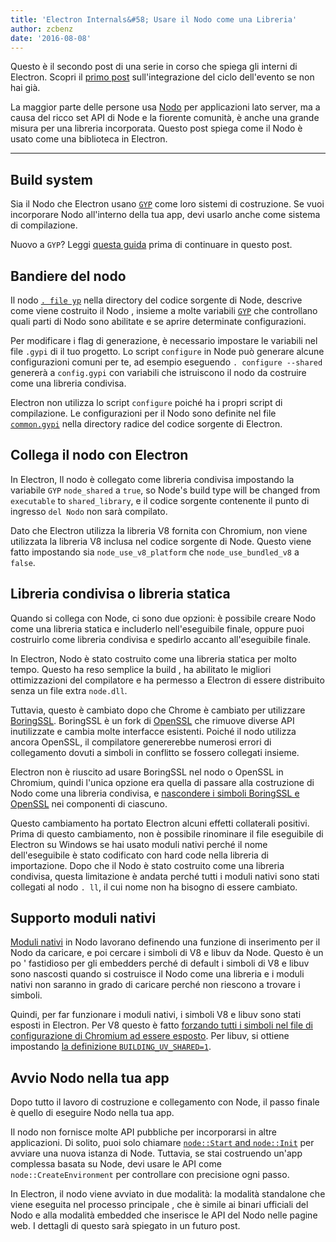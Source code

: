 ```yaml
---
title: 'Electron Internals&#58; Usare il Nodo come una Libreria'
author: zcbenz
date: '2016-08-08'
---
```


Questo è il secondo post di una serie in corso che spiega gli interni di Electron. Scopri il [primo post](https://electronjs.org/blog/2016/07/28/electron-internals-node-integration) sull'integrazione del ciclo dell'evento se non hai già.

La maggior parte delle persone usa [Nodo](https://nodejs.org) per applicazioni lato server, ma a causa del ricco set API di Node e la fiorente comunità, è anche una grande misura per una libreria incorporata. Questo post spiega come il Nodo è usato come una biblioteca in Electron.

---

## Build system

Sia il Nodo che Electron usano [`GYP`](https://gyp.gsrc.io) come loro sistemi di costruzione. Se vuoi incorporare Nodo all'interno della tua app, devi usarlo anche come sistema di compilazione.

Nuovo a `GYP`? Leggi [questa guida](https://gyp.gsrc.io/docs/UserDocumentation.md) prima di continuare in questo post.

## Bandiere del nodo

Il nodo [`. file yp`](https://github.com/nodejs/node/blob/v6.3.1/node.gyp) nella directory del codice sorgente di Node, descrive come viene costruito il Nodo , insieme a molte variabili [`GYP`](https://gyp.gsrc.io) che controllano quali parti di Nodo sono abilitate e se aprire determinate configurazioni.

Per modificare i flag di generazione, è necessario impostare le variabili nel file `.gypi` di il tuo progetto. Lo script `configure` in Node può generare alcune configurazioni comuni per te, ad esempio eseguendo `. configure --shared` genererà a `config.gypi` con variabili che istruiscono il nodo da costruire come una libreria condivisa.

Electron non utilizza lo script `configure` poiché ha i propri script di compilazione. Le configurazioni per il Nodo sono definite nel file [`common.gypi`](https://github.com/electron/electron/blob/master/common.gypi) nella directory radice del codice sorgente di Electron.

## Collega il nodo con Electron

In Electron, Il nodo è collegato come libreria condivisa impostando la variabile `GYP` `node_shared` a `true`, so Node's build type will be changed from `executable` to `shared_library`, e il codice sorgente contenente il punto di ingresso `del Nodo` non sarà compilato.

Dato che Electron utilizza la libreria V8 fornita con Chromium, non viene utilizzata la libreria V8 inclusa nel codice sorgente di Node. Questo viene fatto impostando sia `node_use_v8_platform` che `node_use_bundled_v8` a `false`.

## Libreria condivisa o libreria statica

Quando si collega con Node, ci sono due opzioni: è possibile creare Nodo come una libreria statica e includerlo nell'eseguibile finale, oppure puoi costruirlo come libreria condivisa e spedirlo accanto all'eseguibile finale.

In Electron, Nodo è stato costruito come una libreria statica per molto tempo. Questo ha reso semplice la build , ha abilitato le migliori ottimizzazioni del compilatore e ha permesso a Electron di essere distribuito senza un file extra `node.dll`.

Tuttavia, questo è cambiato dopo che Chrome è cambiato per utilizzare [BoringSSL](https://boringssl.googlesource.com/boringssl). BoringSSL è un fork di [OpenSSL](https://www.openssl.org) che rimuove diverse API inutilizzate e cambia molte interfacce esistenti. Poiché il nodo utilizza ancora OpenSSL, il compilatore genererebbe numerosi errori di collegamento dovuti a simboli in conflitto se fossero collegati insieme.

Electron non è riuscito ad usare BoringSSL nel nodo o OpenSSL in Chromium, quindi l'unica opzione era quella di passare alla costruzione di Nodo come una libreria condivisa, e [nascondere i simboli BoringSSL e OpenSSL](https://github.com/electron/electron/blob/v1.3.2/common.gypi#L209-L218) nei componenti di ciascuno.

Questo cambiamento ha portato Electron alcuni effetti collaterali positivi. Prima di questo cambiamento, non è possibile rinominare il file eseguibile di Electron su Windows se hai usato moduli nativi perché il nome dell'eseguibile è stato codificato con hard code nella libreria di importazione. Dopo che il Nodo è stato costruito come una libreria condivisa, questa limitazione è andata perché tutti i moduli nativi sono stati collegati al nodo `. ll`, il cui nome non ha bisogno di essere cambiato.

## Supporto moduli nativi

[Moduli nativi](https://nodejs.org/api/addons.html) in Nodo lavorano definendo una funzione di inserimento per il Nodo da caricare, e poi cercare i simboli di V8 e libuv da Node. Questo è un po ' fastidioso per gli embedders perché di default i simboli di V8 e libuv sono nascosti quando si costruisce il Nodo come una libreria e i moduli nativi non saranno in grado di caricare perché non riescono a trovare i simboli.

Quindi, per far funzionare i moduli nativi, i simboli V8 e libuv sono stati esposti in Electron. Per V8 questo è fatto [forzando tutti i simboli nel file di configurazione di Chromium ad essere esposto](https://github.com/electron/libchromiumcontent/blob/v51.0.2704.61/chromiumcontent/chromiumcontent.gypi#L104-L122). Per libuv, si ottiene impostando [la definizione `BUILDING_UV_SHARED=1`](https://github.com/electron/electron/blob/v1.3.2/common.gypi#L219-L228).

## Avvio Nodo nella tua app

Dopo tutto il lavoro di costruzione e collegamento con Node, il passo finale è quello di eseguire Nodo nella tua app.

Il nodo non fornisce molte API pubbliche per incorporarsi in altre applicazioni. Di solito, puoi solo chiamare [`node::Start` and `node::Init`](https://github.com/nodejs/node/blob/v6.3.1/src/node.h#L187-L191) per avviare una nuova istanza di Node. Tuttavia, se stai costruendo un'app complessa basata su Node, devi usare le API come `node::CreateEnvironment` per controllare con precisione ogni passo.

In Electron, il nodo viene avviato in due modalità: la modalità standalone che viene eseguita nel processo principale , che è simile ai binari ufficiali del Nodo e alla modalità embedded che inserisce le API del Nodo nelle pagine web. I dettagli di questo sarà spiegato in un futuro post.

